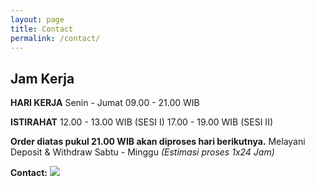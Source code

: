 ```yaml
---
layout: page
title: Contact
permalink: /contact/
---
```

## Jam Kerja
**HARI KERJA**
Senin - Jumat
09.00 - 21.00 WIB

**ISTIRAHAT**
12.00 - 13.00 WIB (SESI I)
17.00 - 19.00 WIB (SESI II)

**Order diatas pukul 21.00 WIB akan diproses hari berikutnya.**
Melayani Deposit & Withdraw
Sabtu - Minggu
*(Estimasi proses 1x24 Jam)*

**Contact:**
![](http://i65.tinypic.com/bfhlxy.png)